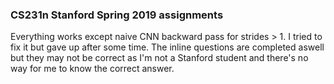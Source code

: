 
### CS231n Stanford Spring 2019 assignments

Everything works except naive CNN backward pass for strides > 1. I tried to fix it but gave up after some time. The inline questions are completed aswell but they may not be correct as I'm not a Stanford student and there's no way for me to know the correct answer. 
